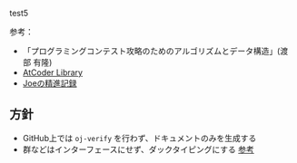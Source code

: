 test5

参考：
- 「プログラミングコンテスト攻略のためのアルゴリズムとデータ構造」(渡部 有隆)
- [AtCoder Library](https://github.com/atcoder/ac-library)
- [Joeの精進記録](https://xuzijian629.hatenablog.com/)

## 方針

- GitHub上では `oj-verify` を行わず、ドキュメントのみを生成する
- 群などはインターフェースにせず、ダックタイピングにする [参考](https://marycore.jp/prog/cpp/interface-class-and-duck-typing/#%E3%83%86%E3%83%B3%E3%83%97%E3%83%AC%E3%83%BC%E3%83%88%E3%81%AB%E3%82%88%E3%82%8B%E3%83%80%E3%83%83%E3%82%AF%E3%82%BF%E3%82%A4%E3%83%94%E3%83%B3%E3%82%B0)
